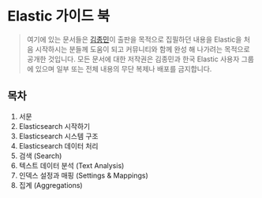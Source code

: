 # Elastic 가이드 북

> 여기에 있는 문서들은 [김종민](https://github.com/kimjmin)이 출판을 목적으로 집필하던 내용을 Elastic을 처음 시작하시는 분들께 도움이 되고 커뮤니티와 함께 완성 해 나가려는 목적으로 공개한 것입니다. 모든 문서에 대한 저작권은 김종민과 한국 Elastic 사용자 그룹에 있으며 일부 또는 전체 내용의 무단 복제나 배포를 금지합니다.

## 목차

1. 서문
2. Elasticsearch 시작하기
3. Elasticsearch 시스템 구조
4. Elasticsearch 데이터 처리
5. 검색 \(Search\)
6. 텍스트 데이터 분석 \(Text Analysis\)
7. 인덱스 설정과 매핑 \(Settings & Mappings\)
8. 집계 \(Aggregations\)

